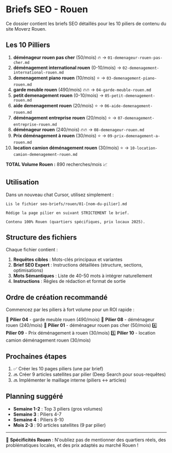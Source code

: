 # Briefs SEO - Rouen

Ce dossier contient les briefs SEO détaillés pour les 10 piliers de contenu du site Moverz Rouen.

## Les 10 Pilliers

1. **déménageur rouen pas cher** (50/mois) 🔥 → `01-demenageur-rouen-pas-cher.md`
2. **déménagement international rouen** (0-10/mois) → `02-demenagement-international-rouen.md`
3. **demenagement piano rouen** (10/mois) ⭐ → `03-demenagement-piano-rouen.md`
4. **garde meuble rouen** (490/mois) 🔥🔥 → `04-garde-meuble-rouen.md`
5. **petit demenagement rouen** (0-10/mois) → `05-petit-demenagement-rouen.md`
6. **aide demenagement rouen** (20/mois) ⭐ → `06-aide-demenagement-rouen.md`
7. **déménagement entreprise rouen** (20/mois) ⭐ → `07-demenagement-entreprise-rouen.md`
8. **déménageur rouen** (240/mois) 🔥🔥 → `08-demenageur-rouen.md`
9. **Prix déménagement à rouen** (30/mois) ⭐ → `09-prix-demenagement-a-rouen.md`
10. **location camion déménagement rouen** (30/mois) ⭐ → `10-location-camion-demenagement-rouen.md`


**TOTAL Volume Rouen :** 890 recherches/mois 📈

## Utilisation

Dans un nouveau chat Cursor, utilisez simplement :

```
Lis le fichier seo-briefs/rouen/01-[nom-du-pilier].md

Rédige la page pilier en suivant STRICTEMENT le brief.

Contenu 100% Rouen (quartiers spécifiques, prix locaux 2025).
```

## Structure des fichiers

Chaque fichier contient :
1. **Requêtes cibles** : Mots-clés principaux et variantes
2. **Brief SEO Expert** : Instructions détaillées (structure, sections, optimisations)
3. **Mots Sémantiques** : Liste de 40-50 mots à intégrer naturellement
4. **Instructions** : Règles de rédaction et format de sortie

## Ordre de création recommandé

Commencez par les piliers à fort volume pour un ROI rapide :

🥇 **Pilier 04** - garde meuble rouen (490/mois)
🥈 **Pilier 08** - déménageur rouen (240/mois)
🥉 **Pilier 01** - déménageur rouen pas cher (50/mois)
4️⃣ **Pilier 09** - Prix déménagement à rouen (30/mois)
5️⃣ **Pilier 10** - location camion déménagement rouen (30/mois)


## Prochaines étapes

1. ✅ Créer les 10 pages piliers (une par brief)
2. 🔜 Créer 9 articles satellites par pilier (Deep Search pour sous-requêtes)
3. 🔜 Implémenter le maillage interne (piliers ↔ articles)

## Planning suggéré

- **Semaine 1-2** : Top 3 piliers (gros volumes)
- **Semaine 3** : Piliers 4-7
- **Semaine 4** : Piliers 8-10
- **Mois 2-3** : 90 articles satellites (9 par pilier)

---

📍 **Spécificités Rouen** : N'oubliez pas de mentionner des quartiers réels, des problématiques locales, et des prix adaptés au marché Rouen !
